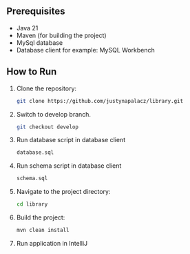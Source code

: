 
## Prerequisites

- Java 21
- Maven (for building the project)
- MySql database
- Database client for example: MySQL Workbench

## How to Run

1. Clone the repository:

    ```bash
    git clone https://github.com/justynapalacz/library.git
    ```
2. Switch to develop branch.

    ```bash
    git checkout develop
    ```
   
3. Run database script in database client

    ```bash
    database.sql
    ```
4. Run schema script in database client

    ```bash
    schema.sql
    ```

5. Navigate to the project directory:

    ```bash
    cd library
    ```

6. Build the project:

    ```bash
    mvn clean install
    ```

7. Run application in IntelliJ
